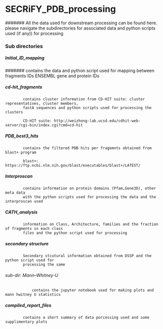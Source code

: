 # SECRiFY_PDB_processing

#######	All the data used for downstream processing can be found here. please navigate the 
		subdirectories for associated data and python scripts used (if any)) for processing
    

### Sub directories

##### 	Initial_ID_mapping	
####### contains the data and python script used for mapping between fragments IDs ENSEMBL gene and protein IDs
	
#####	cd-hit_fragments
			contains cluster information from CD-HIT suite: cluster representatives, cluster members, 
			fastA sequences and python scripts used for processing the clusters
			
	        CD-HIT suite: http://weizhong-lab.ucsd.edu/cdhit-web-server/cgi-bin/index.cgi?cmd=cd-hit
	                     
#####	PDB_best3_hits
			contains the filtered PDB hits per fragemnts obtained from blast+ program
			
	        blast+: https://ftp.ncbi.nlm.nih.gov/blast/executables/blast+/LATEST/
	                     
#####	Interproscan
			contains information on protein domains (Pfam,Gene3D), other meta data 
			with the python scripts used for processing the data and the interproscan used
                         
    
    
#####	CATH_analysis
			information on Class, Architecture, families and the fraction of fragments in each class 
			files and the python script used for processing
    
    
#####	secondary structure
			Secondary stcutural information obtained from DSSP and the python script used for 
			processing the same
    
######		sub-dir: Mann–Whitney-U
				contains the jupyter notebook used for making plots and mann hwitney U statistics
                         
                       
#####	compiled_report_files
			contains a short summary of data porcessing used and some supplimentary plots 
	
	
 
